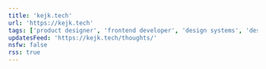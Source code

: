 ```yaml
---
title: 'kejk.tech'
url: 'https://kejk.tech'
tags: ['product designer', 'frontend developer', 'design systems', 'design ops', 'designgineer', 'writer']
updatesFeed: 'https://kejk.tech/thoughts/'
nsfw: false
rss: true
---
```

